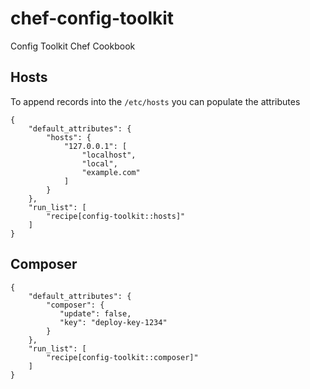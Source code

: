 # chef-config-toolkit
Config Toolkit Chef Cookbook

## Hosts
To append records into the `/etc/hosts` you can populate the attributes

```
{
    "default_attributes": {
        "hosts": {
            "127.0.0.1": [
                "localhost",
                "local",
                "example.com"
            ]
        }
    },
    "run_list": [
        "recipe[config-toolkit::hosts]"
    ]
}
```

## Composer

```
{
    "default_attributes": {
        "composer": {
           "update": false,
           "key": "deploy-key-1234"
        }
    },
    "run_list": [
        "recipe[config-toolkit::composer]"
    ]
}
```
